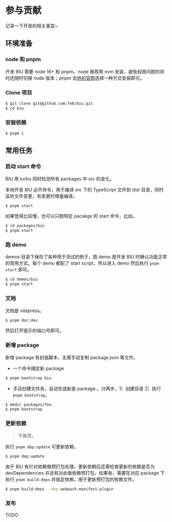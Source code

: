 <!-- @format -->

# 参与贡献

记录一下开发的相关事宜~

## 环境准备

### node 和 pnpm

开发 BIU 需要 node 16+ 和 pnpm。node 推荐用 nvm 安装，避免权限问题的同时还随时切换 node 版本；pnpm 去[他的官网](https://pnpm.io/installation)选择一种方式安装即可。

### Clone 项目

```bash
$ git clone git@github.com:fe6/biu.git
$ cd biu
```

### 安装依赖

```bash
$ pnpm i
```

## 常用任务

### 启动 start 命令

BIU 用 turbo 同时检测所有 packages 中 src 的变化。

本地开发 BIU 必开命令，用于编译 src 下的 TypeScript 文件到 dist 目录，同时监听文件变更，有变更时增量编译。

```bash
$ pnpm start
```

如果觉得比较慢，也可以只跑特定 pacakge 的 start 命令，比如。

```bash
$ cd packages/biu
$ pnpm start
```

### 跑 demo

demos 目录下保存了各种用于测试的例子，跑 demo 是开发 BIU 时确认功能正常的常用方式。每个 demo 都配了 start script，所以进入 demo 然后执行 `pnpm start` 即可。

```bash
$ cd demos/biu
$ pnpm start
```

### 文档

文档是 vitepress。

```bash
$ pnpm doc:dev
```

然后打开提示的端口号即可。

### 新增 package

新增 package 有封装脚本，无需手动复制 package.json 等文件。

- 一个命令搞定新 package

```bash
$ pnpm bootstrap biu
```

- 手动创建文件夹，自动生成新是 package 。分两步，1）创建目录 2）执行 `pnpm bootstrap`。

```bash
$ mkdir packages/foo
$ pnpm bootstrap
```

### 更新依赖

> 不推荐。

执行 `pnpm dep:update` 可更新依赖。

```bash
$ pnpm dep:update
```

由于 BIU 有针对依赖做预打包处理，更新依赖后还需检查更新的依赖是否为 devDependencies 并且有对此做依赖预打包。如果有，需要在对应 package 下执行 `pnpm build:deps` 并指定依赖，用于更新预打包的依赖文件。

```bash
$ pnpm build:deps --dep webpack-manifest-plugin
```

### 发布

TODO
